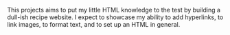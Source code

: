 This projects aims to put my little HTML knowledge to the test by building a dull-ish recipe website. 
I expect to showcase my ability to add hyperlinks, to link images, to format text, and to set up an HTML in general.
